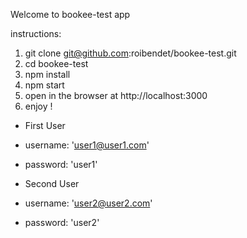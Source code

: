 Welcome to bookee-test app

instructions:

1. git clone git@github.com:roibendet/bookee-test.git
2. cd bookee-test
3. npm install
4. npm start
5. open in the browser at http://localhost:3000
6. enjoy !


- First User
- username: 'user1@user1.com'
- password: 'user1'

- Second User
- username: 'user2@user2.com'
- password: 'user2'

